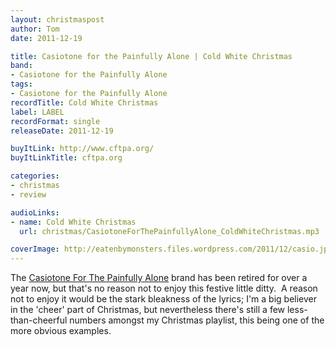 ```yaml
---
layout: christmaspost
author: Tom
date: 2011-12-19

title: Casiotone for the Painfully Alone | Cold White Christmas
band:
- Casiotone for the Painfully Alone
tags:
- Casiotone for the Painfully Alone
recordTitle: Cold White Christmas
label: LABEL
recordFormat: single
releaseDate: 2011-12-19

buyItLink: http://www.cftpa.org/
buyItLinkTitle: cftpa.org

categories:
- christmas
- review

audioLinks:
- name: Cold White Christmas
  url: christmas/CasiotoneForThePainfullyAlone_ColdWhiteChristmas.mp3

coverImage: http://eatenbymonsters.files.wordpress.com/2011/12/casio.jpg
---
```


The [Casiotone For The Painfully Alone](http://www.cftpa.org/home.htm) brand has been retired for over a year now, but that's no reason not to enjoy this festive little ditty.  A reason not to enjoy it would be the stark bleakness of the lyrics; I'm a big believer in the 'cheer' part of Christmas, but nevertheless there's still a few less-than-cheerful numbers amongst my Christmas playlist, this being one of the more obvious examples.